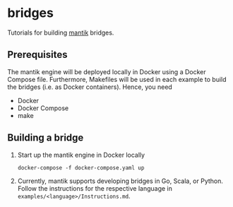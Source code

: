 # bridges
Tutorials for building [mantik](https://github.com/mantik-ai/core) bridges.

## Prerequisites
The mantik engine will be deployed locally in Docker using a Docker Compose file. 
Furthermore, Makefiles will be used in each example to build the bridges (i.e. as Docker containers).
Hence, you need
- Docker
- Docker Compose
- make

## Building a bridge

1. Start up the mantik engine in Docker locally
   ```commandline
   docker-compose -f docker-compose.yaml up
   ```
1. Currently, mantik supports developing bridges in Go, Scala, or Python. 
   Follow the instructions for the respective language in `examples/<language>/Instructions.md`.

